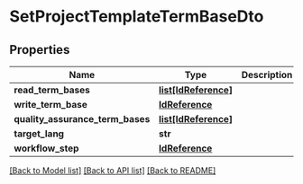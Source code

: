 # SetProjectTemplateTermBaseDto

## Properties
Name | Type | Description | Notes
------------ | ------------- | ------------- | -------------
**read_term_bases** | [**list[IdReference]**](IdReference.md) |  | [optional] 
**write_term_base** | [**IdReference**](IdReference.md) |  | [optional] 
**quality_assurance_term_bases** | [**list[IdReference]**](IdReference.md) |  | [optional] 
**target_lang** | **str** |  | [optional] 
**workflow_step** | [**IdReference**](IdReference.md) |  | [optional] 

[[Back to Model list]](../README.md#documentation-for-models) [[Back to API list]](../README.md#documentation-for-api-endpoints) [[Back to README]](../README.md)


